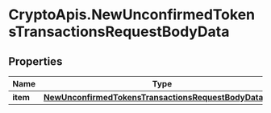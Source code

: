# CryptoApis.NewUnconfirmedTokensTransactionsRequestBodyData

## Properties

Name | Type | Description | Notes
------------ | ------------- | ------------- | -------------
**item** | [**NewUnconfirmedTokensTransactionsRequestBodyDataItem**](NewUnconfirmedTokensTransactionsRequestBodyDataItem.md) |  | 


